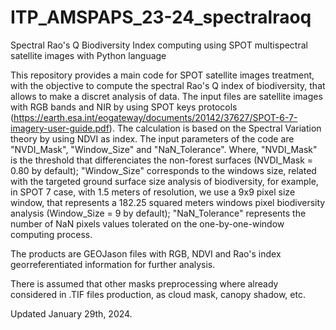 # ITP_AMSPAPS_23-24_spectralraoq
Spectral Rao's Q Biodiversity Index computing using SPOT multispectral satellite images with Python language

This repository provides a main code for SPOT satellite images treatment, with the objective to compute the spectral Rao's Q
index of biodiversity, that allows to make a discret analysis of data. The input files are satellite images with RGB bands 
and NIR by using SPOT keys protocols (https://earth.esa.int/eogateway/documents/20142/37627/SPOT-6-7-imagery-user-guide.pdf).
The calculation is based on the Spectral Variation theory by using NDVI as index. The input parameters of the code are 
"NVDI_Mask", "Window_Size" and "NaN_Tolerance". Where, "NVDI_Mask" is the threshold that differenciates the non-forest 
surfaces (NVDI_Mask = 0.80 by default); "Window_Size" corresponds to the windows size, related with the targeted ground surface
size analysis of biodiversity, for example, in SPOT 7 case, with 1.5 meters of resolution, we use a 9x9 pixel size window, that
represents a 182.25 squared meters windows pixel biodiversity analysis (Window_Size = 9 by default); "NaN_Tolerance" represents 
the number of NaN pixels values tolerated on the one-by-one-window computing process.

The products are GEOJason files with RGB, NDVI and Rao's index georreferentiated information for further analysis.

There is assumed that other masks preprocessing where already considered in .TIF files production, as cloud mask, canopy shadow,
etc.

Updated January 29th, 2024.
